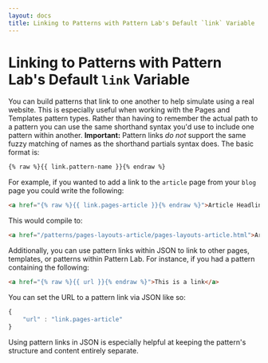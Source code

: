 ```yaml
---
layout: docs
title: Linking to Patterns with Pattern Lab's Default `link` Variable | Pattern Lab
---
```


# Linking to Patterns with Pattern Lab's Default `link` Variable
You can build patterns that link to one another to help simulate using a real website. This is especially useful when working with the Pages and Templates pattern types. Rather than having to remember the actual path to a pattern you can use the same shorthand syntax you'd use to include one pattern within another. **Important:** Pattern links _do not_ support the same fuzzy matching of names as the shorthand partials syntax does. The basic format is:

```html
{% raw %}{{ link.pattern-name }}{% endraw %}
```

For example, if you wanted to add a link to the `article` page from your `blog` page you could write the following:

```html
<a href="{% raw %}{{ link.pages-article }}{% endraw %}">Article Headline</a>
```

This would compile to:

```html
<a href="/patterns/pages-layouts-article/pages-layouts-article.html">Article Headline</a>
```

Additionally, you can use pattern links within JSON to link to other pages, templates, or patterns within Pattern Lab. For instance, if you had a pattern containing the following:

```html
<a href="{% raw %}{{ url }}{% endraw %}">This is a link</a>
```

You can set the URL to a pattern link via JSON like so:

```javascript
{
    "url" : "link.pages-article"
}
```

Using pattern links in JSON is especially helpful at keeping the pattern's structure and content entirely separate. 

